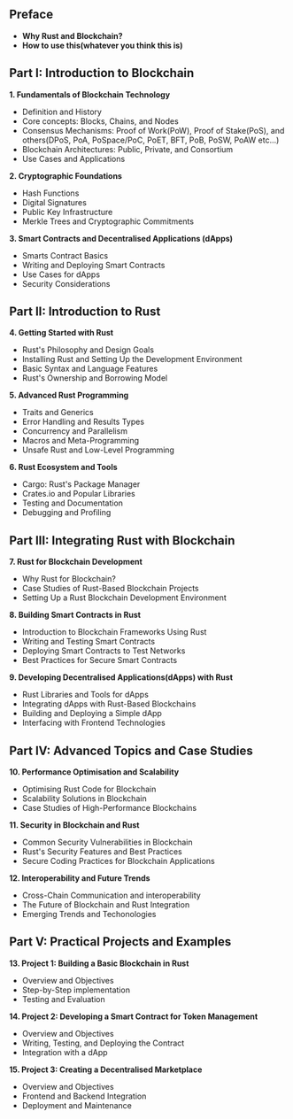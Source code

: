 ## Preface

- **Why Rust and Blockchain?**
- **How to use this(whatever you think this is)**

## Part I: Introduction to Blockchain

**1. Fundamentals of Blockchain Technology**
- Definition and History
- Core concepts: Blocks, Chains, and Nodes
- Consensus Mechanisms: Proof of Work(PoW), Proof of Stake(PoS), and others(DPoS, PoA, PoSpace/PoC, PoET, BFT, PoB, PoSW, PoAW etc...)
- Blockchain Architectures: Public, Private, and Consortium
- Use Cases and Applications

**2. Cryptographic Foundations**
- Hash Functions
- Digital Signatures
- Public Key Infrastructure
- Merkle Trees and Cryptographic Commitments

**3. Smart Contracts and Decentralised Applications (dApps)**
- Smarts Contract Basics
- Writing and Deploying Smart Contracts
- Use Cases for dApps
- Security Considerations

## Part II: Introduction to Rust

**4. Getting Started with Rust**
- Rust's Philosophy and Design Goals
- Installing Rust and Setting Up the Development Environment 
- Basic Syntax and Language Features
- Rust's Ownership and Borrowing Model

**5. Advanced Rust Programming**
- Traits and Generics
- Error Handling and Results Types
- Concurrency and Parallelism
- Macros and Meta-Programming
- Unsafe Rust and Low-Level Programming

**6. Rust Ecosystem and Tools**
- Cargo: Rust's Package Manager
- Crates.io and Popular Libraries 
- Testing and Documentation 
- Debugging and Profiling

## Part III: Integrating Rust with Blockchain

**7. Rust for Blockchain Development**
- Why Rust for Blockchain?
- Case Studies of Rust-Based Blockchain Projects
- Setting Up a Rust Blockchain Development Environment 

**8. Building Smart Contracts in Rust**
- Introduction to Blockchain Frameworks Using Rust
- Writing and Testing Smart Contracts
- Deploying Smart Contracts to Test Networks
- Best Practices for Secure Smart Contracts 

**9. Developing Decentralised Applications(dApps) with Rust**
- Rust Libraries and Tools for dApps
- Integrating dApps with Rust-Based Blockchains
- Building and Deploying a Simple dApp
- Interfacing with Frontend Technologies 

## Part IV: Advanced Topics and Case Studies

**10. Performance Optimisation and Scalability**
- Optimising Rust Code for Blockchain 
- Scalability Solutions in Blockchain 
- Case Studies of High-Performance Blockchains

**11. Security in Blockchain and Rust**
- Common Security Vulnerabilities in Blockchain 
- Rust's Security Features and Best Practices
- Secure Coding Practices for Blockchain Applications

**12. Interoperability and Future Trends**
- Cross-Chain Communication and interoperability 
- The Future of Blockchain and Rust Integration
- Emerging Trends and Techonologies

## Part V: Practical Projects and Examples

**13. Project 1: Building a Basic Blockchain in Rust**
- Overview and Objectives
- Step-by-Step implementation
- Testing and Evaluation

**14. Project 2: Developing a Smart Contract for Token Management**
- Overview and Objectives
- Writing, Testing, and Deploying the Contract 
- Integration with a dApp

**15. Project 3: Creating a Decentralised Marketplace**
- Overview and Objectives
- Frontend and Backend Integration
- Deployment and Maintenance 



